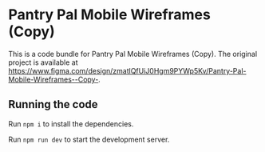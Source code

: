 
  # Pantry Pal Mobile Wireframes (Copy)

  This is a code bundle for Pantry Pal Mobile Wireframes (Copy). The original project is available at https://www.figma.com/design/zmatlQfUiJ0Hgm9PYWp5Kv/Pantry-Pal-Mobile-Wireframes--Copy-.

  ## Running the code

  Run `npm i` to install the dependencies.

  Run `npm run dev` to start the development server.
  